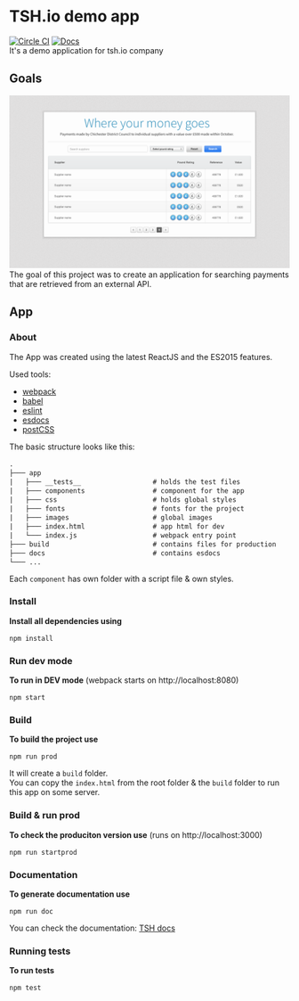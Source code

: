 # TSH.io demo app
[![Circle CI](https://circleci.com/gh/karolgorecki/tshapp/tree/master.svg?style=svg)](https://circleci.com/gh/karolgorecki/tshapp/tree/master)
[![Docs](https://cdn.rawgit.com/karolgorecki/tshapp/master/docs/esdoc/badge.svg)](https://cdn.rawgit.com/karolgorecki/tshapp/master/docs/esdoc/index.html)  
It's a demo application for tsh.io company

## Goals
![Demo app](https://raw.githubusercontent.com/karolgorecki/tshapp/master/docs/design.png)
The goal of this project was to create an application for searching payments
that are retrieved from an external API.

## App
### About
The App was created using the latest ReactJS and the ES2015 features.  

Used tools:
- [webpack](https://webpack.github.io/)
- [babel](https://babeljs.io/)
- [eslint](http://eslint.org/)
- [esdocs](https://esdoc.org/)
- [postCSS](https://github.com/postcss/postcss)

The basic structure looks like this:
```
.
├─── app
|   ├─── __tests__                  # holds the test files
|   ├─── components                 # component for the app
|   ├─── css                        # holds global styles
|   ├─── fonts                      # fonts for the project
|   ├─── images                     # global images
|   ├─── index.html                 # app html for dev
|   └─── index.js                   # webpack entry point
├─── build                          # contains files for production
├─── docs                           # contains esdocs
└─── ...
```
Each `component` has own folder with a script file & own styles.

### Install
**Install all dependencies using**
```
npm install
```

### Run dev mode
**To run in DEV mode** (webpack starts on http://localhost:8080)
```
npm start
```

### Build
**To build the project use**
```
npm run prod
```
It will create a `build` folder.  
You can copy the `index.html` from the root folder & the `build` folder to run this app on some server.

### Build & run prod
**To check the produciton version use** (runs on http://localhost:3000)
```
npm run startprod
```

### Documentation
**To generate documentation use**
```
npm run doc
```
You can check the documentation: [TSH docs](https://cdn.rawgit.com/karolgorecki/tshapp/0.1.0/docs/esdoc/index.html)

### Running tests
**To run tests**
```
npm test
```
